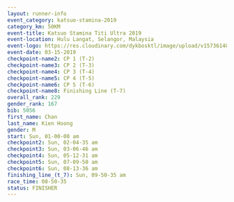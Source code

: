 ```yaml
---
layout: runner-info 
event_category: katsuo-stamina-2019 
category_km: 50KM 
event-title: Katsuo Stamina Titi Ultra 2019 
event-location: Hulu Langat, Selangor, Malaysia 
event-logo: https://res.cloudinary.com/dykbosktl/image/upload/v1573614825/Logo/Logo_p7ft6n.png
event-date: 03-15-2019 
checkpoint-name2: CP 1 (T-2) 
checkpoint-name3: CP 2 (T-3) 
checkpoint-name4: CP 3 (T-4) 
checkpoint-name5: CP 4 (T-5) 
checkpoint-name6: CP 5 (T-6) 
checkpoint-name8: Finishing Line (T-7) 
overall_rank: 229
gender_rank: 167
bib: 5056
first_name: Chan
last_name: Kien Hoong
gender: M
start: Sun, 01-00-00 am
checkpoint2: Sun, 02-04-35 am
checkpoint3: Sun, 03-06-46 am
checkpoint4: Sun, 05-12-31 am
checkpoint5: Sun, 07-09-50 am
checkpoint6: Sun, 08-13-36 am
finishing_line_(t_7): Sun, 09-50-35 am
race_time: 08-50-35
status: FINISHER
---
```


